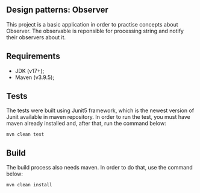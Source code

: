 ## **Design patterns: Observer**

This project is a basic application in order to practise concepts about Observer. The observable is reponsible for processing string and notify their observers about it.

## **Requirements**

*   JDK (v17+);
*   Maven (v3.9.5);

## **Tests**

The tests were built using Junit5 framework, which is the newest version of Junit available in maven repository. In order to run the test, you must have maven already installed and, after that, run the command below:

```shell
mvn clean test
```

## **Build**

The build process also needs maven. In order to do that, use the command below:

```shell
mvn clean install
```